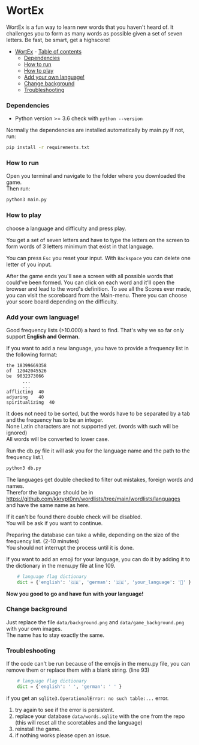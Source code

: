 # WortEx

WortEx is a fun way to learn new words that you haven't heard of.
It challenges you to form as many words as possible given a 
set of seven letters. Be fast, be smart, get a highscore!

- [WortEx](#wortex)
      - [Table of contents](#table-of-contents)
    - [Dependencies](#dependencies)
    - [How to run](#how-to-run)
    - [How to play](#how-to-play)
    - [Add your own language!](#add-your-own-language)
    - [Change background](#change-background)
    - [Troubleshooting](#troubleshooting)

### Dependencies

- Python version >= 3.6
  check with `python --version`

Normally the dependencies are installed automatically by main.py
If not, run:
```bash
pip install -r requirements.txt
```

### How to run
Open you terminal and navigate to the folder where you downloaded the game.\
Then run:
```bash
python3 main.py
```

### How to play

choose a language and difficulty and press play.

You get a set of seven letters and have to type the letters on the screen to
form words of 3 letters minimum that exist in that language.

You can press `Esc` you reset your input. With `Backspace` you can delete one
letter of you input.

After the game ends you'll see a screen with all possible words that could've
been formed. You can click on each word and it'll open the browser and lead to
the word's definition. To see all the Scores ever made, you can visit the
scoreboard from the Main-menu. There you can choose your score board depending
on the difficulty.

### Add your own language!

Good frequency lists (>10.000) a hard to find. That's why we so far only support **English and German**.

If you want to add a new language, you have to provide a frequency list in the following format:
```csv
the	18399669358
of	12042045526
be	9032373066
      ...
      ...
afflicting	40
adjuring	40
spiritualizing	40
```
It does not need to be sorted, but the words have to be separated by a tab and the frequency has to be an integer.\
None Latin characters are not supported yet. (words with such will be ignored)\
All words will be converted to lower case.

Run the db.py file it will ask you for the language name and the path to the frequency list.\
```bash
python3 db.py
```

The languages get double checked to filter out mistakes, foreign words and names.\
Therefor the language should be in https://github.com/kkrypt0nn/wordlists/tree/main/wordlists/languages \
and have the same name as here.

If it can't be found there double check will be disabled.\
You will be ask if you want to continue.

Preparing the database can take a while, depending on the size of the frequency list. (2-10 minutes)\
You should not interrupt the process until it is done.

If you want to add an emoji for your language, you can do it by adding it to the dictionary in the menu.py file at line 109.
```python
    # language flag dictionary
    dict = {'english': '🇬🇧', 'german': '🇩🇪', 'your_language': '🦤' }
```

**Now you good to go and have fun with your language!**

### Change background

Just replace the file `data/background.png` and `data/game_background.png` with your own images.\
The name has to stay exactly the same.

### Troubleshooting
If the code can't be run because of the emojis in the menu.py file, you can remove them or replace them with a blank string.
(line 93)
```python
    # language flag dictionary
    dict = {'english': ' ', 'german': ' ' }
```

if you get an `sqlite3.OperationalError: no such table:...` error.
1. try again to see if the error is persistent.
2. replace your database `data/words.sqlite` with the one from the repo (this will reset all the scoretables and the language)
3. reinstall the game.
4. if nothing works please open an issue.
